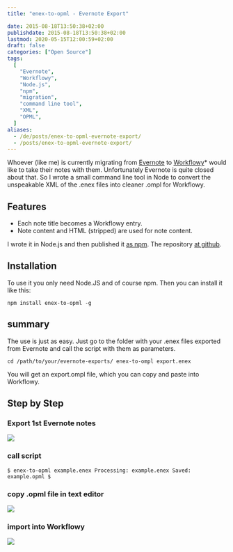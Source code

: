 ```yaml
---
title: "enex-to-opml - Evernote Export"

date: 2015-08-18T13:50:38+02:00
publishdate: 2015-08-18T13:50:38+02:00
lastmod: 2020-05-15T12:00:59+02:00
draft: false
categories: ["Open Source"]
tags:
  [
    "Evernote",
    "Workflowy",
    "Node.js",
    "npm",
    "migration",
    "command line tool",
    "XML",
    "OPML",
  ]
aliases:
  - /de/posts/enex-to-opml-evernote-export/
  - /posts/enex-to-opml-evernote-export/
---
```


Whoever (like me) is currently migrating from [Evernote](https://evernote.com/intl/de/) to [Workflowy](https://workflowy.com/invite/2ede5294.lnx)\* would like to take their notes with them. Unfortunately Evernote is quite closed about that. So I wrote a small command line tool in Node to convert the unspeakable XML of the .enex files into cleaner .ompl for Workflowy.

## Features

- Each note title becomes a Workflowy entry.
- Note content and HTML (stripped) are used for note content.

I wrote it in Node.js and then published it [as npm](https://www.npmjs.com/package/enex-to-opml). The repository [at github](https://github.com/klausbreyer/enex-to-opml).

## Installation

To use it you only need Node.JS and of course npm. Then you can install it like this:

```
npm install enex-to-opml -g
```

## summary

The use is just as easy. Just go to the folder with your .enex files exported from Evernote and call the script with them as parameters.

```
cd /path/to/your/evernote-exports/ enex-to-ompl export.enex
```

You will get an export.ompl file, which you can copy and paste into Workflowy.

## Step by Step

### Export 1st Evernote notes

![](evernote-1024x590.png)

### call script

```
$ enex-to-opml example.enex Processing: example.enex Saved: example.opml $
```

### copy .opml file in text editor

![](code.png)

### import into Workflowy

![](workflowy.png)
